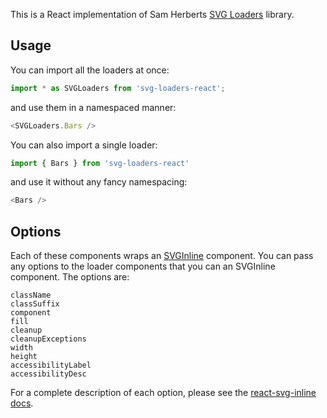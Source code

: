 This is a React implementation of Sam Herberts [SVG Loaders](https://github.com/SamHerbert/SVG-Loaders) library.

## Usage

You can import all the loaders at once:
```js
import * as SVGLoaders from 'svg-loaders-react';
```
and use them in a namespaced manner:
```js
<SVGLoaders.Bars />
```

You can also import a single loader:
```js
import { Bars } from 'svg-loaders-react'
```
and use it without any fancy namespacing:
```js
<Bars />
```

## Options

Each of these components wraps an [SVGInline](https://github.com/MoOx/react-svg-inline) component.
You can pass any options to the loader components that you can an SVGInline component.
The options are:
```text
className
classSuffix
component
fill
cleanup
cleanupExceptions
width
height
accessibilityLabel
accessibilityDesc
```
For a complete description of each option, please see the [react-svg-inline docs](https://github.com/MoOx/react-svg-inline#options-props).

